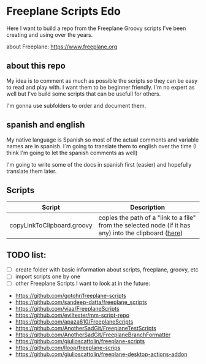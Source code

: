 # Freeplane Scripts Edo
Here I want to build a repo from the Freeplane Groovy scripts I've been creating and using over the years.

about Freeplane: https://www.freeplane.org

## about this repo
My idea is to comment as much as possible the scripts so they can be easy to read and play with. I want them to be beginner friendly. I'm no expert as well but I've build some scripts that can be usefull for others.

I'm gonna use subfolders to order and document them.

## spanish and english
My native language is Spanish so most of the actual comments and variable names are in spanish. I´m going to translate them to english over the time (I think I'm going to let the spanish comments as well)

I'm going to write some of the docs in spanish first (easier) and hopefully translate them later.

## Scripts

Script | Description
-------|----------
copyLinkToClipboard.groovy | copies the path of a "link to a file" from the selected node (if it has any) into the clipboard ([here](/copy%20node%20link%20to%20clipboard))

## TODO list:

- [ ] create folder with basic information about scripts, freeplane, groovy, etc
- [ ] import scripts one by one
- [ ] other Freeplane Scripts I want to look at in the future:

* https://github.com/gotohr/freeplane-scripts
* https://github.com/sandeep-datta/freeplane_scripts
* https://github.com/viaa/FreeplaneScripts
* https://github.com/eviltester/mm-script-repo
* https://github.com/apaza610/FreeplaneScripts
* https://github.com/AnotherSadGit/FreeplaneTestScripts
* https://github.com/AnotherSadGit/FreeplaneBranchFormatter
* https://github.com/giulioscattolin/freeplane-scripts
* https://github.com/lloop/freeplane-scrips
* https://github.com/giulioscattolin/freeplane-desktop-actions-addon
